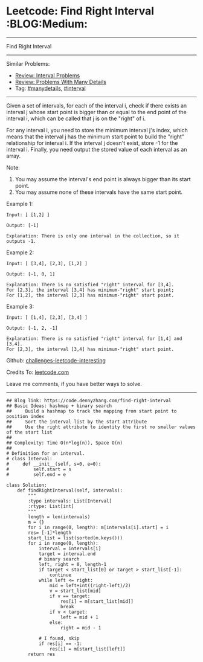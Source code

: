 # Leetcode: Find Right Interval     :BLOG:Medium:


---

Find Right Interval  

---

Similar Problems:  
-   [Review: Interval Problems](https://code.dennyzhang.com/review-interval)
-   [Review: Problems With Many Details](https://code.dennyzhang.com/review-manydetails)
-   Tag: [#manydetails](https://code.dennyzhang.com/tag/manydetails), [#interval](https://code.dennyzhang.com/tag/interval)

---

Given a set of intervals, for each of the interval i, check if there exists an interval j whose start point is bigger than or equal to the end point of the interval i, which can be called that j is on the "right" of i.  

For any interval i, you need to store the minimum interval j's index, which means that the interval j has the minimum start point to build the "right" relationship for interval i. If the interval j doesn't exist, store -1 for the interval i. Finally, you need output the stored value of each interval as an array.  

Note:  
1.  You may assume the interval's end point is always bigger than its start point.
2.  You may assume none of these intervals have the same start point.

Example 1:  

    Input: [ [1,2] ]
    
    Output: [-1]
    
    Explanation: There is only one interval in the collection, so it outputs -1.

Example 2:  

    Input: [ [3,4], [2,3], [1,2] ]
    
    Output: [-1, 0, 1]
    
    Explanation: There is no satisfied "right" interval for [3,4].
    For [2,3], the interval [3,4] has minimum-"right" start point;
    For [1,2], the interval [2,3] has minimum-"right" start point.

Example 3:  

    Input: [ [1,4], [2,3], [3,4] ]
    
    Output: [-1, 2, -1]
    
    Explanation: There is no satisfied "right" interval for [1,4] and [3,4].
    For [2,3], the interval [3,4] has minimum-"right" start point.

Github: [challenges-leetcode-interesting](https://github.com/DennyZhang/challenges-leetcode-interesting/tree/master/find-right-interval)  

Credits To: [leetcode.com](https://leetcode.com/problems/find-right-interval/description/)  

Leave me comments, if you have better ways to solve.  

---

    ## Blog link: https://code.dennyzhang.com/find-right-interval
    ## Basic Ideas: hashmap + binary search
    ##     Build a hashmap to track the mapping from start point to position index
    ##     Sort the interval list by the start attribute
    ##     Use the right attribute to identity the first no smaller values of the start list
    ##
    ## Complexity: Time O(n*log(n)), Space O(n)
    ##
    # Definition for an interval.
    # class Interval:
    #     def __init__(self, s=0, e=0):
    #         self.start = s
    #         self.end = e
    
    class Solution:
        def findRightInterval(self, intervals):
            """
            :type intervals: List[Interval]
            :rtype: List[int]
            """
            length = len(intervals)
            m = {}
            for i in range(0, length): m[intervals[i].start] = i
            res= [-1]*length
            start_list = list(sorted(m.keys()))
            for i in range(0, length):
                interval = intervals[i]
                target = interval.end
                # binary search
                left, right = 0, length-1
                if target < start_list[0] or target > start_list[-1]:
                    continue
                while left <= right:
                    mid = left+int((right-left)/2)
                    v = start_list[mid]
                    if v == target:
                        res[i] = m[start_list[mid]]
                        break
                    if v < target:
                        left = mid + 1
                    else:
                        right = mid - 1
    
                # I found, skip
                if res[i] == -1:
                    res[i] = m[start_list[left]]
            return res
